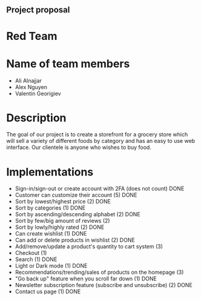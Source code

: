 ## Project proposal

# Red Team

# Name of team members

- Ali Alnajjar
- Alex Nguyen
- Valentin Georigiev

# Description

The goal of our project is to create a storefront for a grocery store which will sell a variety of different foods
by category and has an easy to use web interface. Our clientele is anyone who wishes to buy food.

# Implementations

- Sign-in/sign-out or create account with 2FA (does not count) 						DONE
- Customer can customize their account (5) 											DONE
- Sort by lowest/highest price (2)													DONE
- Sort by categories (1)															DONE
- Sort by ascending/descending alphabet (2)											DONE
- Sort by few/big amount of reviews (2)
- Sort by lowly/highly rated (2)													DONE
- Can create wishlist (1)															DONE
- Can add or delete products in wishlist (2)										DONE
- Add/remove/update a product's quantity to cart system (3)
- Checkout (1)
- Search (1)																		DONE
- Light or Dark mode (1)															DONE
- Recommendations/trending/sales of products on the homepage (3)
- "Go back up" feature when you scroll far down (1) 								DONE
- Newsletter subscription feature (subscribe and unsubscribe) (2)					DONE
- Contact us page (1) 																DONE